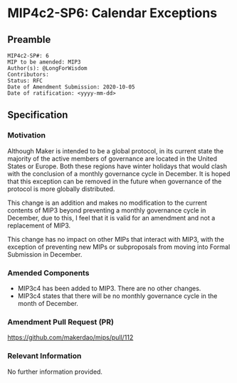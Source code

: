 # MIP4c2-SP6: Calendar Exceptions

## Preamble
```
MIP4c2-SP#: 6
MIP to be amended: MIP3
Author(s): @LongForWisdom
Contributors:
Status: RFC
Date of Amendment Submission: 2020-10-05
Date of ratification: <yyyy-mm-dd>
```
## Specification
    
### Motivation
Although Maker is intended to be a global protocol, in its current state the majority of the active members of governance are located in the United States or Europe. Both these regions have winter holidays that would clash with the conclusion of a monthly governance cycle in December. It is hoped that this exception can be removed in the future when governance of the protocol is more globally distributed.

This change is an addition and makes no modification to the current contents of MIP3 beyond preventing a monthly governance cycle in December, due to this, I feel that it is valid for an amendment and not a replacement of MIP3.

This change has no impact on other MIPs that interact with MIP3, with the exception of preventing new MIPs or subproposals from moving into Formal Submission in December.

### Amended Components
   - MIP3c4 has been added to MIP3. There are no other changes. 
   - MIP3c4 states that there will be no monthly governance cycle in the month of December.

### Amendment Pull Request (PR)
https://github.com/makerdao/mips/pull/112

### Relevant Information
No further information provided.
